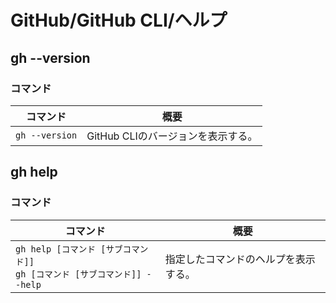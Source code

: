 # GitHub/GitHub CLI/ヘルプ

## gh --version

### コマンド

| コマンド                                                     | 概要                                 |
| ------------------------------------------------------------ | ------------------------------------ |
| `gh --version`                                               | GitHub CLIのバージョンを表示する。   |

## gh help

### コマンド

| コマンド                                                     | 概要                                 |
| ------------------------------------------------------------ | ------------------------------------ |
| `gh help [コマンド [サブコマンド]]`<br />`gh [コマンド [サブコマンド]] --help` | 指定したコマンドのヘルプを表示する。 |

